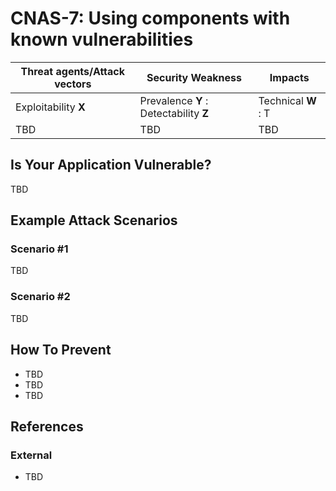 CNAS-7: Using components with known vulnerabilities
===========================================

| Threat agents/Attack vectors | Security Weakness | Impacts |
| - | - | - |
| Exploitability **X** | Prevalence **Y** : Detectability **Z** | Technical **W** : T |
| TBD | TBD | TBD |

## Is Your Application Vulnerable?

TBD

## Example Attack Scenarios

### Scenario #1

TBD

### Scenario #2

TBD

## How To Prevent

* TBD
* TBD
* TBD

## References

### External

* TBD